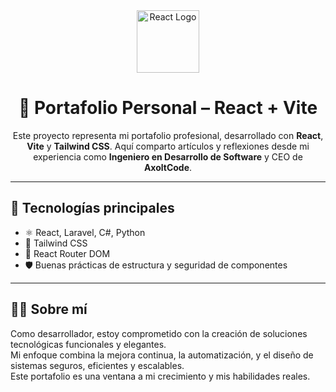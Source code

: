 <div align="center">
  <img src="https://upload.wikimedia.org/wikipedia/commons/a/a7/React-icon.svg" width="100" alt="React Logo" />
  
  <h1>🧠 Portafolio Personal – React + Vite</h1>
  <p>Este proyecto representa mi portafolio profesional, desarrollado con <strong>React</strong>, <strong>Vite</strong> y <strong>Tailwind CSS</strong>. Aquí comparto artículos y reflexiones desde mi experiencia como <strong>Ingeniero en Desarrollo de Software</strong> y CEO de <strong>AxoltCode</strong>.</p>
</div>

---

## 🚀 Tecnologías principales

- ⚛️ React, Laravel, C#, Python
- 🎨 Tailwind CSS
- 🧭 React Router DOM
- 🛡️ Buenas prácticas de estructura y seguridad de componentes

---


## 👨‍💼 Sobre mí

Como desarrollador, estoy comprometido con la creación de soluciones tecnológicas funcionales y elegantes.  
Mi enfoque combina la mejora continua, la automatización, y el diseño de sistemas seguros, eficientes y escalables.  
Este portafolio es una ventana a mi crecimiento y mis habilidades reales.

